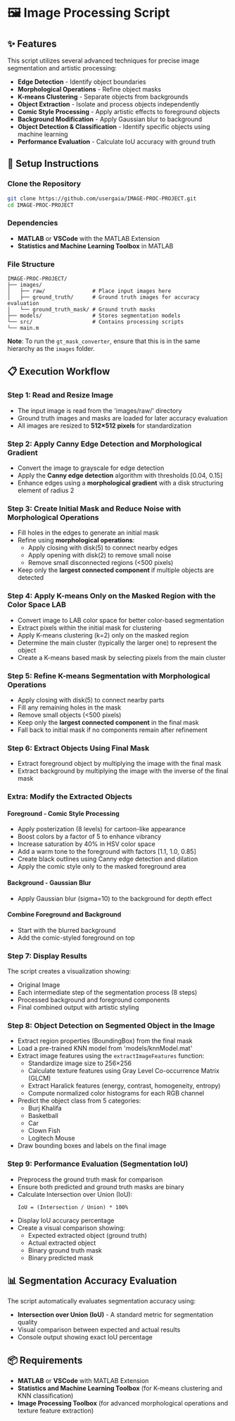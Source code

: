 # 🖼️ Image Processing Script

## ✨ Features

This script utilizes several advanced techniques for precise image segmentation and artistic processing:
- **Edge Detection** - Identify object boundaries
- **Morphological Operations** - Refine object masks
- **K-means Clustering** - Separate objects from backgrounds
- **Object Extraction** - Isolate and process objects independently
- **Comic Style Processing** - Apply artistic effects to foreground objects
- **Background Modification** - Apply Gaussian blur to background
- **Object Detection & Classification** - Identify specific objects using machine learning
- **Performance Evaluation** - Calculate IoU accuracy with ground truth

## 🚀 Setup Instructions

### Clone the Repository

```bash
git clone https://github.com/usergaia/IMAGE-PROC-PROJECT.git
cd IMAGE-PROC-PROJECT
```

### Dependencies

- **MATLAB** or **VSCode** with the MATLAB Extension
- **Statistics and Machine Learning Toolbox** in MATLAB

### File Structure

```
IMAGE-PROC-PROJECT/
├── images/
│   ├── raw/               # Place input images here
│   ├── ground_truth/      # Ground truth images for accuracy evaluation
│   └── ground_truth_mask/ # Ground truth masks
├── models/                # Stores segmentation models
└── src/                   # Contains processing scripts
└── main.m
```
**Note**: To run the `gt_mask_converter`, ensure that this is in the same hierarchy as the `images` folder.  

## 📋 Execution Workflow

### Step 1: Read and Resize Image
- The input image is read from the 'images/raw/' directory
- Ground truth images and masks are loaded for later accuracy evaluation
- All images are resized to **512×512 pixels** for standardization

### Step 2: Apply Canny Edge Detection and Morphological Gradient
- Convert the image to grayscale for edge detection
- Apply the **Canny edge detection** algorithm with thresholds [0.04, 0.15]
- Enhance edges using a **morphological gradient** with a disk structuring element of radius 2

### Step 3: Create Initial Mask and Reduce Noise with Morphological Operations
- Fill holes in the edges to generate an initial mask
- Refine using **morphological operations**:
  - Apply closing with disk(5) to connect nearby edges
  - Apply opening with disk(2) to remove small noise
  - Remove small disconnected regions (<500 pixels)
- Keep only the **largest connected component** if multiple objects are detected

### Step 4: Apply K-means Only on the Masked Region with the Color Space LAB
- Convert image to LAB color space for better color-based segmentation
- Extract pixels within the initial mask for clustering
- Apply K-means clustering (k=2) only on the masked region
- Determine the main cluster (typically the larger one) to represent the object
- Create a K-means based mask by selecting pixels from the main cluster

### Step 5: Refine K-means Segmentation with Morphological Operations
- Apply closing with disk(5) to connect nearby parts
- Fill any remaining holes in the mask
- Remove small objects (<500 pixels)
- Keep only the **largest connected component** in the final mask
- Fall back to initial mask if no components remain after refinement

### Step 6: Extract Objects Using Final Mask
- Extract foreground object by multiplying the image with the final mask
- Extract background by multiplying the image with the inverse of the final mask

### Extra: Modify the Extracted Objects
#### Foreground - Comic Style Processing
- Apply posterization (8 levels) for cartoon-like appearance
- Boost colors by a factor of 5 to enhance vibrancy
- Increase saturation by 40% in HSV color space
- Add a warm tone to the foreground with factors [1.1, 1.0, 0.85]
- Create black outlines using Canny edge detection and dilation
- Apply the comic style only to the masked foreground area

#### Background - Gaussian Blur
- Apply Gaussian blur (sigma=10) to the background for depth effect

#### Combine Foreground and Background
- Start with the blurred background
- Add the comic-styled foreground on top

### Step 7: Display Results
The script creates a visualization showing:
- Original Image
- Each intermediate step of the segmentation process (8 steps)
- Processed background and foreground components
- Final combined output with artistic styling

### Step 8: Object Detection on Segmented Object in the Image
- Extract region properties (BoundingBox) from the final mask
- Load a pre-trained KNN model from 'models/knnModel.mat'
- Extract image features using the `extractImageFeatures` function:
  - Standardize image size to 256×256
  - Calculate texture features using Gray Level Co-occurrence Matrix (GLCM)
  - Extract Haralick features (energy, contrast, homogeneity, entropy)
  - Compute normalized color histograms for each RGB channel
- Predict the object class from 5 categories:
  - Burj Khalifa
  - Basketball
  - Car
  - Clown Fish
  - Logitech Mouse
- Draw bounding boxes and labels on the final image

### Step 9: Performance Evaluation (Segmentation IoU)
- Preprocess the ground truth mask for comparison
- Ensure both predicted and ground truth masks are binary
- Calculate Intersection over Union (IoU):
  ```
  IoU = (Intersection / Union) * 100%
  ```
- Display IoU accuracy percentage
- Create a visual comparison showing:
  - Expected extracted object (ground truth)
  - Actual extracted object
  - Binary ground truth mask
  - Binary predicted mask

## 📊 Segmentation Accuracy Evaluation

The script automatically evaluates segmentation accuracy using:
- **Intersection over Union (IoU)** - A standard metric for segmentation quality
- Visual comparison between expected and actual results
- Console output showing exact IoU percentage

## 📦 Requirements

- **MATLAB** or **VSCode** with MATLAB Extension
- **Statistics and Machine Learning Toolbox** (for K-means clustering and KNN classification)
- **Image Processing Toolbox** (for advanced morphological operations and texture feature extraction)
